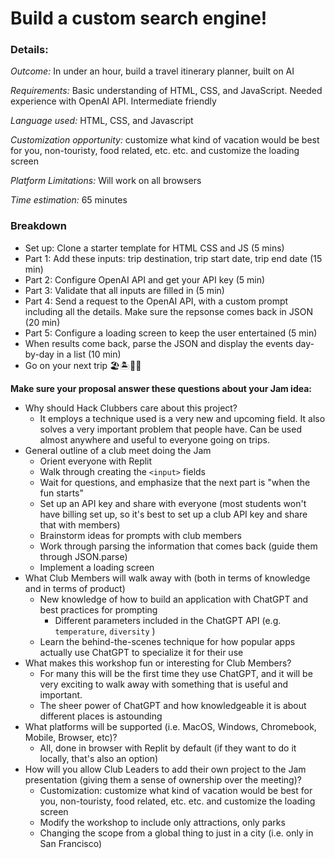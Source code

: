 # Build a custom search engine!

### Details:
_Outcome:_ In under an hour, build a travel itinerary planner, built on AI

_Requirements:_ Basic understanding of HTML, CSS, and JavaScript. Needed experience with OpenAI API. Intermediate friendly

_Language used:_ HTML, CSS, and Javascript

_Customization opportunity:_ customize what kind of vacation would be best for you, non-touristy, food related, etc. etc. and customize the loading screen

_Platform Limitations:_ Will work on all browsers

_Time estimation:_ 65 minutes

### Breakdown
- Set up: Clone a starter template for HTML CSS and JS (5 mins)
- Part 1: Add these inputs: trip destination, trip start date, trip end date (15 min)
- Part 2: Configure OpenAI API and get your API key (5 min)
- Part 3: Validate that all inputs are filled in (5 min)
- Part 4: Send a request to the OpenAI API, with a custom prompt including all the details. Make sure the repsonse comes back in JSON (20 min)
- Part 5: Configure a loading screen to keep the user entertained (5 min)
- When results come back, parse the JSON and display the events day-by-day in a list (10 min)
- Go on your next trip 🏖️🏝️🍹🌞

**Make sure your proposal answer these questions about your Jam idea:**
- Why should Hack Clubbers care about this project?
    - It employs a technique used is a very new and upcoming field. It also solves a very important problem that people have. Can be used almost anywhere and useful to everyone going on trips. 
- General outline of a club meet doing the Jam
    - Orient everyone with Replit
    - Walk through creating the `<input>` fields
    - Wait for questions, and emphasize that the next part is "when the fun starts"
    - Set up an API key and share with everyone (most students won't have billing set up, so it's best to set up a club API key and share that with members)
    - Brainstorm ideas for prompts with club members
    - Work through parsing the information that comes back (guide them through JSON.parse)
    - Implement a loading screen
- What Club Members will walk away with (both in terms of knowledge and in terms of product)
    - New knowledge of how to build an application with ChatGPT and best practices for prompting
        - Different parameters included in the ChatGPT API (e.g. `temperature`, `diversity` )
    - Learn the behind-the-scenes technique for how popular apps actually use ChatGPT to specialize it for their use
- What makes this workshop fun or interesting for Club Members?
    - For many this will be the first time they use ChatGPT, and it will be very exciting to walk away with something that is useful and important.
    - The sheer power of ChatGPT and how knowledgeable it is about different places is astounding
- What platforms will be supported (i.e. MacOS, Windows, Chromebook, Mobile, Browser, etc)?
    - All, done in browser with Replit by default (if they want to do it locally, that's also an option)
- How will you allow Club Leaders to add their own project to the Jam presentation (giving them a sense of ownership over the meeting)?
    - Customization: customize what kind of vacation would be best for you, non-touristy, food related, etc. etc. and customize the loading screen
    - Modify the workshop to include only attractions, only parks
    - Changing the scope from a global thing to just in a city (i.e. only in San Francisco)
